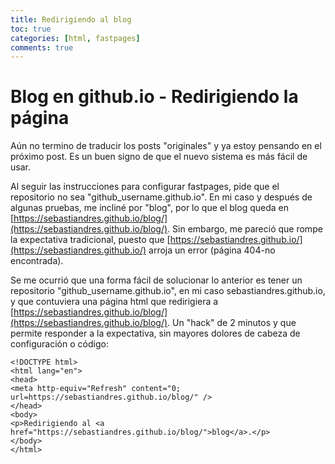 ```yaml
---
title: Redirigiendo al blog
toc: true
categories: [html, fastpages]
comments: true
---
```

# Blog en github.io - Redirigiendo la página

Aún no termino de traducir los posts "originales" y ya estoy pensando en el próximo post. Es un buen signo de que el nuevo sistema es más fácil de usar. 

Al seguir las instrucciones para configurar fastpages, pide que el repositorio no sea "github_username.github.io". En mi caso y después de algunas pruebas, me incliné por "blog", por lo que el blog queda en [https://sebastiandres.github.io/blog/](https://sebastiandres.github.io/blog/). Sin embargo, me pareció que rompe la expectativa tradicional, puesto que [https://sebastiandres.github.io/](https://sebastiandres.github.io/) arroja un error (página 404-no encontrada).

Se me ocurrió que una forma fácil de solucionar lo anterior es tener un repositorio "github_username.github.io", en mi caso sebastiandres.github.io, y que contuviera una página html que redirigiera a [https://sebastiandres.github.io/blog/](https://sebastiandres.github.io/blog/). Un "hack" de 2 minutos y que permite responder a la expectativa, sin mayores dolores de cabeza de configuración o código:

```
<!DOCTYPE html>
<html lang="en">
<head>
<meta http-equiv="Refresh" content="0; url=https://sebastiandres.github.io/blog/" />
</head>
<body>
<p>Redirigiendo al <a href="https://sebastiandres.github.io/blog/">blog</a>.</p>
</body>
</html>
```